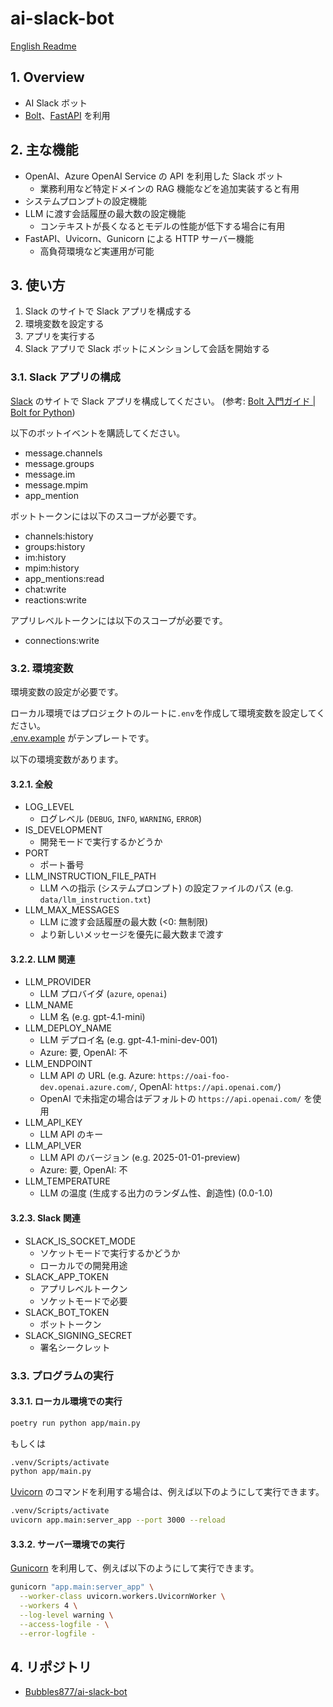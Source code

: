 # ai-slack-bot

[English Readme](./README.md)

## 1. Overview

- AI Slack ボット
- [Bolt](https://tools.slack.dev/bolt-python/ja-jp/)、[FastAPI](https://fastapi.tiangolo.com/ja/) を利用

## 2. 主な機能

- OpenAI、Azure OpenAI Service の API を利用した Slack ボット
  - 業務利用など特定ドメインの RAG 機能などを追加実装すると有用
- システムプロンプトの設定機能
- LLM に渡す会話履歴の最大数の設定機能
  - コンテキストが長くなるとモデルの性能が低下する場合に有用
- FastAPI、Uvicorn、Gunicorn による HTTP サーバー機能
  - 高負荷環境など実運用が可能

## 3. 使い方

1. Slack のサイトで Slack アプリを構成する
2. 環境変数を設定する
3. アプリを実行する
4. Slack アプリで Slack ボットにメンションして会話を開始する

### 3.1. Slack アプリの構成

[Slack](https://api.slack.com/lang/ja-jp) のサイトで Slack アプリを構成してください。 (参考: [Bolt 入門ガイド | Bolt for Python](https://tools.slack.dev/bolt-python/ja-jp/getting-started/))

以下のボットイベントを購読してください。

- message.channels
- message.groups
- message.im
- message.mpim
- app_mention

ボットトークンには以下のスコープが必要です。

- channels:history
- groups:history
- im:history
- mpim:history
- app_mentions:read
- chat:write
- reactions:write

アプリレベルトークンには以下のスコープが必要です。

- connections:write

### 3.2. 環境変数

環境変数の設定が必要です。

ローカル環境ではプロジェクトのルートに`.env`を作成して環境変数を設定してください。  
[.env.example](./.env.example) がテンプレートです。

以下の環境変数があります。

#### 3.2.1. 全般

- LOG_LEVEL
  - ログレベル (`DEBUG`, `INFO`, `WARNING`, `ERROR`)
- IS_DEVELOPMENT
  - 開発モードで実行するかどうか
- PORT
  - ポート番号
- LLM_INSTRUCTION_FILE_PATH
  - LLM への指示 (システムプロンプト) の設定ファイルのパス (e.g. `data/llm_instruction.txt`)
- LLM_MAX_MESSAGES
  - LLM に渡す会話履歴の最大数 (<0: 無制限)
  - より新しいメッセージを優先に最大数まで渡す

#### 3.2.2. LLM 関連

- LLM_PROVIDER
  - LLM プロバイダ (`azure`, `openai`)
- LLM_NAME
  - LLM 名 (e.g. gpt-4.1-mini)
- LLM_DEPLOY_NAME
  - LLM デプロイ名 (e.g. gpt-4.1-mini-dev-001)
  - Azure: 要, OpenAI: 不
- LLM_ENDPOINT
  - LLM API の URL (e.g. Azure: `https://oai-foo-dev.openai.azure.com/`, OpenAI: `https://api.openai.com/`)
  - OpenAI で未指定の場合はデフォルトの `https://api.openai.com/` を使用
- LLM_API_KEY
  - LLM API のキー
- LLM_API_VER
  - LLM API のバージョン (e.g. 2025-01-01-preview)
  - Azure: 要, OpenAI: 不
- LLM_TEMPERATURE
  - LLM の温度 (生成する出力のランダム性、創造性) (0.0-1.0)

#### 3.2.3. Slack 関連

- SLACK_IS_SOCKET_MODE
  - ソケットモードで実行するかどうか
  - ローカルでの開発用途
- SLACK_APP_TOKEN
  - アプリレベルトークン
  - ソケットモードで必要
- SLACK_BOT_TOKEN
  - ボットトークン
- SLACK_SIGNING_SECRET
  - 署名シークレット

### 3.3. プログラムの実行

#### 3.3.1. ローカル環境での実行

```sh
poetry run python app/main.py
```

もしくは

```sh
.venv/Scripts/activate
python app/main.py
```

[Uvicorn](https://www.uvicorn.org/) のコマンドを利用する場合は、例えば以下のようにして実行できます。

```sh
.venv/Scripts/activate
uvicorn app.main:server_app --port 3000 --reload
```

#### 3.3.2. サーバー環境での実行

[Gunicorn](https://docs.gunicorn.org/en/latest/run.html) を利用して、例えば以下のようにして実行できます。

```sh
gunicorn "app.main:server_app" \
  --worker-class uvicorn.workers.UvicornWorker \
  --workers 4 \
  --log-level warning \
  --access-logfile - \
  --error-logfile -
```

## 4. リポジトリ

- [Bubbles877/ai-slack-bot](https://github.com/Bubbles877/ai-slack-bot)
